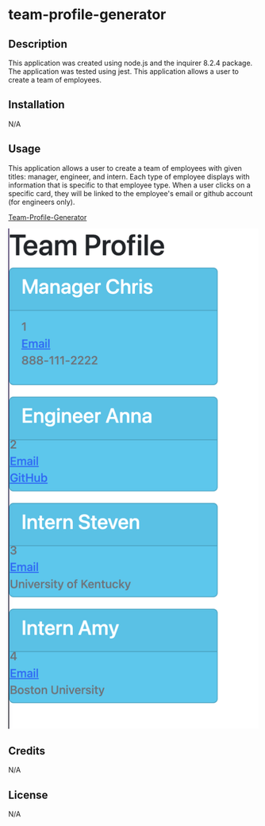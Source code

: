 # team-profile-generator

## Description

This application was created using node.js and the inquirer 8.2.4 package. The application was tested using jest. This application allows a user to create a team of employees. 

## Installation

N/A

## Usage

This application allows a user to create a team of employees with given titles: manager, engineer, and intern. Each type of employee displays with information that is specific to that employee type. When a user clicks on a specific card, they will be linked to the employee's email or github account (for engineers only).

[Team-Profile-Generator](https://github.com/annaperlack/team-profile-generator)

![screenshot](assets/team-screenshot.png)

## Credits

N/A

## License

N/A